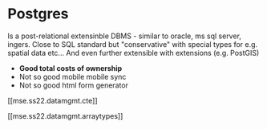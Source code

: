 # Postgres 
Is a post-relational extensinble DBMS - similar to oracle, ms sql server, ingers. Close to SQL standard but "conservative" 
with special types for e.g. spatial data etc...
And even further extensible with extensions (e.g. PostGIS)
- **Good total costs of ownership**
- Not so good mobile mobile sync
- Not so good html form generator


[[mse.ss22.datamgmt.cte]]

[[mse.ss22.datamgmt.arraytypes]]
